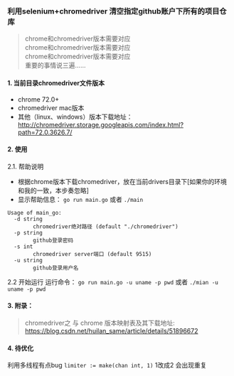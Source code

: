 ### 利用selenium+chromedriver 清空指定github账户下所有的项目仓库

> chrome和chromedriver版本需要对应  
> chrome和chromedriver版本需要对应  
> chrome和chromedriver版本需要对应  
>重要的事情说三遍......

#### 1. 当前目录chromedriver文件版本
* chrome  72.0+
* chromedriver mac版本
* 其他（linux、windows）版本下载地址：http://chromedriver.storage.googleapis.com/index.html?path=72.0.3626.7/


#### 2. 使用
2.1. 帮助说明
* 根据chrome版本下载chromedriver，放在当前drivers目录下[如果你的环境和我的一致，本步奏忽略]
* 显示帮助信息： `go run main.go` 或者 `./main`
```shell
Usage of main_go:
  -d string
    	chromedriver绝对路径 (default "./chromedriver")
  -p string
    	github登录密码
  -s int
    	chromedriver server端口 (default 9515)
  -u string
    	github登录用户名
```

2.2 开始运行
运行命令： `go run main.go -u uname -p pwd`
或者 `./mian -u uname -p pwd`

#### 3. 附录：
> chromedriver之 与 chrome 版本映射表及其下载地址:
https://blog.csdn.net/huilan_same/article/details/51896672



#### 4. 待优化
利用多线程有点bug
`limiter := make(chan int, 1)`
1改成2 会出现重复
